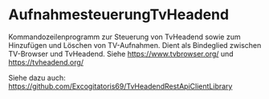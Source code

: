 # AufnahmesteuerungTvHeadend
Kommandozeilenprogramm zur Steuerung von TvHeadend sowie zum Hinzufügen und Löschen von TV-Aufnahmen.
Dient als Bindeglied zwischen TV-Browser und TvHeadend. 
Siehe https://www.tvbrowser.org/ und https://tvheadend.org/

Siehe dazu auch:
https://github.com/Excogitatoris69/TvHeadendRestApiClientLibrary

